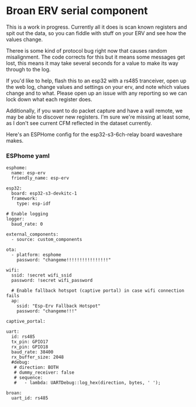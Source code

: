 # Broan ERV serial component

This is a work in progress. Currently all it does is scan known registers and spit out the data, so you can fiddle with stuff on your ERV and see how the values change.

Theree is some kind of protocol bug right now that causes random misalignment. The code corrects for this but it means some messages get lost, this means it may take several seconds for a value to make its way through to the log.

If you'd like to help, flash this to an esp32 with a rs485 tranceiver, open up the web log, change values and settings on your erv, and note which values change and to what. Please open up an issue with any reporting so we can lock down what each register does.

Additionally, if you want to do packet capture and have a wall remote, we may be able to discover new registers. I'm sure we're missing at least some, as I don't see current CFM reflected in the dataset currently.

Here's an ESPHome config for the esp32-s3-6ch-relay board waveshare makes.
### ESPhome yaml
```
esphome:
  name: esp-erv
  friendly_name: esp-erv

esp32:
  board: esp32-s3-devkitc-1
  framework:
    type: esp-idf

# Enable logging
logger:
  baud_rate: 0

external_components:
  - source: custom_components

ota:
  - platform: esphome
    password: "changeme!!!!!!!!!!!!!!!!" 

wifi:
  ssid: !secret wifi_ssid
  password: !secret wifi_password

  # Enable fallback hotspot (captive portal) in case wifi connection fails
  ap:
    ssid: "Esp-Erv Fallback Hotspot"
    password: "changeme!!!" 

captive_portal:

uart:
  id: rs485
  tx_pin: GPIO17
  rx_pin: GPIO18
  baud_rate: 38400
  rx_buffer_size: 2048
  #debug:
   # direction: BOTH
   # dummy_receiver: false
   # sequence:
   #   - lambda: UARTDebug::log_hex(direction, bytes, ' ');

broan:
  uart_id: rs485
    
```
